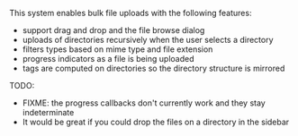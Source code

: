 This system enables bulk file uploads with the following features:

- support drag and drop and the file browse dialog
- uploads of directories recursively when the user selects a directory
- filters types based on mime type and file extension
- progress indicators as a file is being uploaded
- tags are computed on directories so the directory structure is mirrored



TODO: 
  - FIXME: the progress callbacks don't currently work and they stay indeterminate
  - It would be great if you could drop the files on a directory in the sidebar
